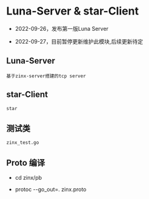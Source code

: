 # Luna-Server & star-Client

* 2022-09-26，发布第一版Luna Server

* 2022-09-27，目前暂停更新维护此模块,后续更新待定

## Luna-Server

`基于zinx-server搭建的tcp server`

## star-Client

`star`

## 测试类

`zinx_test.go`

## Proto 编译

* cd zinx/pb

* protoc --go_out=. zinx.proto
